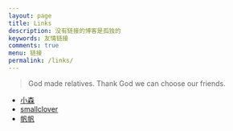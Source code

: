 ```yaml
---
layout: page
title: Links
description: 没有链接的博客是孤独的
keywords: 友情链接
comments: true
menu: 链接
permalink: /links/
---
```


> God made relatives. Thank God we can choose our friends.

* [小森](https://www.senevan.com/)
* [smallclover](http://www.smallclover.com)
* [帆帆](https://maho.me/)
